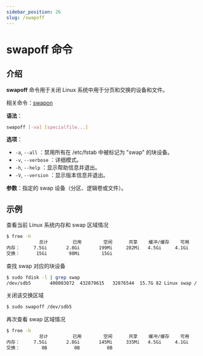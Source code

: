 ```yaml
---
sidebar_position: 26
slug: /swapoff
---
```


# swapoff 命令



## 介绍

**swapoff** 命令用于关闭 Linux 系统中用于分页和交换的设备和文件。

相关命令：[swapon](/linux-command/swapon)

**语法**：

```bash
swapoff [-va] [specialfile...]
```

**选项**：

- `-a`, `--all` ：禁用所有在 /etc/fstab 中被标记为 "swap" 的块设备。
- `-v`, `--verbose` ：详细模式。
- `-h`, `--help` ：显示帮助信息并退出。
- `-V`, `--version` ：显示版本信息并退出。

**参数**：指定的 swap 设备（分区、逻辑卷或文件）。



## 示例

查看当前 Linux 系统内存和 swap 区域情况

```bash
$ free -h
            总计         已用        空闲      共享    缓冲/缓存    可用
内存：     7.5Gi       2.8Gi       199Mi     282Mi   4.5Gi     4.1Gi
交换：      15Gi        98Mi        15Gi
```

查找 swap 对应的块设备

```bash
$ sudo fdisk -l | grep swap
/dev/sdb5       400003072  432879615   32876544  15.7G 82 Linux swap / Solaris
```

关闭该交换区域

```bash
$ sudo swapoff /dev/sdb5
```

再次查看 swap 区域情况

```bash
$ free -h
            总计         已用        空闲      共享    缓冲/缓存    可用
内存：     7.5Gi       2.8Gi       145Mi     335Mi   4.5Gi     4.1Gi
交换：        0B          0B          0B
```

